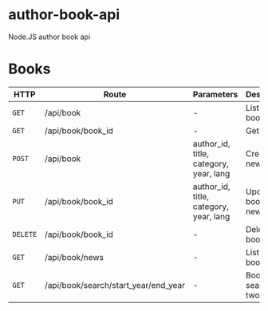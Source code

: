 # author-book-api
Node.JS author book api 

# Books

| HTTP | Route | Parameters	 | Description	 |
| --- | --- | --- | --- |
| `GET`    | /api/book         | -                                      | List all books.              |
| `GET`    | /api/book/book_id | -                                      | Get a book.                  |
| `POST`   | /api/book         | author_id, title, category, year, lang | Create a new book.           |
| `PUT`    | /api/book/book_id | author_id, title, category, year, lang | Update a book with new info. |
| `DELETE` | /api/book/book_id | -                                      | Delete a book.               |
| `GET`    | /api/book/news    | -                                      | List new books. |
| `GET`    | /api/book/search/start_year/end_year | - | Books search in two dates. |
